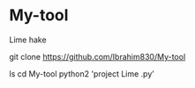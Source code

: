 # My-tool
Lime hake 


git clone https://github.com/Ibrahim830/My-tool

ls 
cd My-tool
python2 'project Lime .py'
